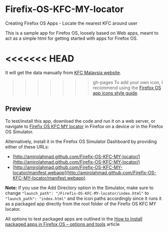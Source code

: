 Firefix-OS-KFC-MY-locator
=========================

Creating Firefox OS Apps - Locate the nearest KFC around user

This is a sample app for Firefox OS, loosely based on Web apps, meant to act as a simple html for getting started with apps for Firefox OS.

<<<<<<< HEAD
=======
It will get the data manually from [KFC Malaysia website](http://kfc.com.my/jom-perlis.php).

>>>>>>> gh-pages
To add your own icon, I recommend using the [Firefox OS app icons style guide](http://www.mozilla.org/en-US/styleguide/products/firefoxos/icons/).


## Preview

To test/install this app, download the code and run it on a web server, or navigate to [Firefix OS KFC MY locator](http://amirolahmad.github.com/Firefix-OS-KFC-MY-locator/) in Firefox on a device or in the Firefox OS Simulator. 

Alternatively, install it in the Firefox OS Simulator Dashboard by providing either of these URLs:

* [http://amirolahmad.github.com/Firefix-OS-KFC-MY-locator/](http://amirolahmad.github.com/Firefix-OS-KFC-MY-locator/)
* [http://amirolahmad.github.com/Firefix-OS-KFC-MY-locator/manifest.webapp](http://amirolahmad.github.com/Firefix-OS-KFC-MY-locator/manifest.webapp)

**Note:** If you use the Add Directory option in the Simulator, make sure to change `"launch_path": "/Firefix-OS-KFC-MY-locator/index.html"` to `"launch_path": "index.html"` and the icon paths accordingly since it runs it as a packaged app directly from the root folder of the Firefix OS KFC MY locator.

All options to test packaged apps are outlined in the [How to install packaged apps in Firefox OS – options and tools](https://hacks.mozilla.org/2013/03/how-to-install-packaged-apps-in-firefox-os-options-and-tools/) article